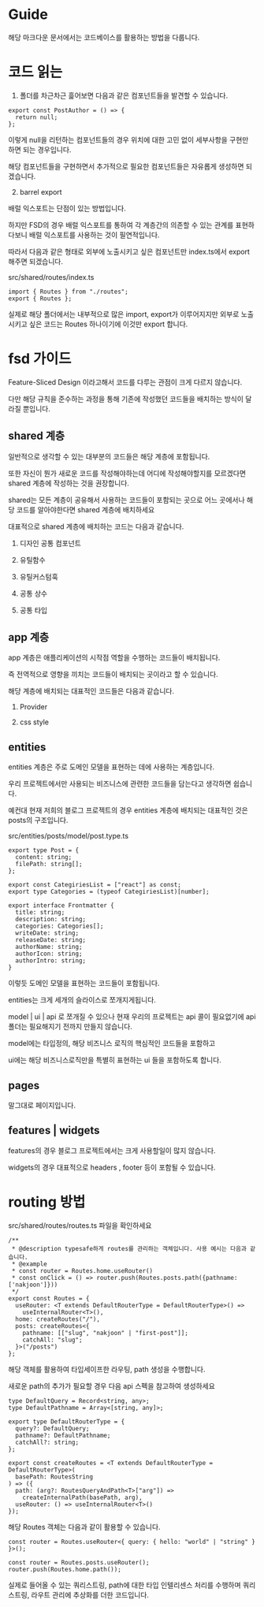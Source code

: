 # Guide

해당 마크다운 문서에서는 코드베이스를 활용하는 방법을 다룹니다.

# 코드 읽는

1. 폴더를 차근차근 흝어보면 다음과 같은 컴포넌트들을 발견할 수 있습니다.

```tsx
export const PostAuthor = () => {
  return null;
};
```

이렇게 null을 리턴하는 컴포넌트들의 경우 위치에 대한 고민 없이 세부사항을 구현만 하면 되는 경우입니다.

해당 컴포넌트들을 구현하면서 추가적으로 필요한 컴포넌트들은 자유롭게 생성하면 되겠습니다.

2. barrel export

배럴 익스포트는 단점이 있는 방법입니다.

하지만 FSD의 경우 배럴 익스포트를 통하여 각 계층간의 의존할 수 있는 관계를 표현하다보니 배럴 익스포트를 사용하는 것이 필연적입니다.

따라서 다음과 같은 형태로 외부에 노출시키고 싶은 컴포넌트만 index.ts에서 export 해주면 되겠습니다.

src/shared/routes/index.ts

```tsx
import { Routes } from "./routes";
export { Routes };
```

실제로 해당 폴더에서는 내부적으로 많은 import, export가 이루어지지만 외부로 노출시키고 싶은 코드는 Routes 하나이기에 이것만 export 합니다.

# fsd 가이드

Feature-Sliced Design 이라고해서 코드를 다루는 관점이 크게 다르지 않습니다.

다만 해당 규칙을 준수하는 과정을 통해 기존에 작성했던 코드들을 배치하는 방식이 달라질 뿐입니다.

## shared 계층

일반적으로 생각할 수 있는 대부분의 코드들은 해당 계층에 포함됩니다.

또한 자신이 뭔가 새로운 코드를 작성해야하는데 어디에 작성해야할지를 모르겠다면 shared 계층에 작성하는 것을 권장합니다.

shared는 모든 계층이 공유해서 사용하는 코드들이 포함되는 곳으로 어느 곳에서나 해당 코드를 알아야한다면 shared 계층에 배치하세요

대표적으로 shared 계층에 배치하는 코드는 다음과 같습니다.

1. 디자인 공통 컴포넌트

2. 유틸함수

3. 유틸커스텀훅

4. 공통 상수

5. 공통 타입

## app 계층

app 계층은 애플리케이션의 시작점 역할을 수행하는 코드들이 배치됩니다.

즉 전역적으로 영향을 끼치는 코드들이 배치되는 곳이라고 할 수 있습니다.

해당 계층에 배치되는 대표적인 코드들은 다음과 같습니다.

1. Provider

2. css style

## entities

entities 계층은 주로 도메인 모델을 표현하는 데에 사용하는 계층입니다.

우리 프로젝트에서만 사용되는 비즈니스에 관련한 코드들을 담는다고 생각하면 쉽습니다.

예컨대 현재 저희의 블로그 프로젝트의 경우 entities 계층에 배치되는 대표적인 것은 posts의 구조입니다.

src/entities/posts/model/post.type.ts

```tsx
export type Post = {
  content: string;
  filePath: string[];
};

export const CategiriesList = ["react"] as const;
export type Categories = (typeof CategiriesList)[number];

export interface Frontmatter {
  title: string;
  description: string;
  categories: Categories[];
  writeDate: string;
  releaseDate: string;
  authorName: string;
  authorIcon: string;
  authorIntro: string;
}
```

이렇듯 도메인 모델을 표현하는 코드들이 포함됩니다.

entities는 크게 세개의 슬라이스로 쪼개지게됩니다.

model | ui | api 로 쪼개질 수 있으나 현재 우리의 프로젝트는 api 콜이 필요없기에 api 폴더는 필요해지기 전까지 만들지 않습니다.

model에는 타입정의, 해당 비즈니스 로직의 핵심적인 코드들을 포함하고

ui에는 해당 비즈니스로직만을 특별히 표현하는 ui 들을 포함하도록 합니다.

## pages

말그대로 페이지입니다.

## features | widgets

features의 경우 블로그 프로젝트에서는 크게 사용할일이 많지 않습니다.

widgets의 경우 대표적으로 headers , footer 등이 포함될 수 있습니다.

# routing 방법

src/shared/routes/routes.ts 파일을 확인하세요

```tsx
/**
 * @description typesafe하게 routes를 관리하는 객체입니다. 사용 예시는 다음과 같습니다.
 * @example
 * const router = Routes.home.useRouter()
 * const onClick = () => router.push(Routes.posts.path({pathname:['nakjoon']}))
 */
export const Routes = {
  useRouter: <T extends DefaultRouterType = DefaultRouterType>() =>
    useInternalRouter<T>(),
  home: createRoutes("/"),
  posts: createRoutes<{
    pathname: [["slug", "nakjoon" | "first-post"]];
    catchAll: "slug";
  }>("/posts")
};
```

해당 객체를 활용하여 타입세이프한 라우팅, path 생성을 수행합니다.

새로운 path의 추가가 필요할 경우 다음 api 스펙을 참고하여 생성하세요

```tsx
type DefaultQuery = Record<string, any>;
type DefaultPathname = Array<[string, any]>;

export type DefaultRouterType = {
  query?: DefaultQuery;
  pathname?: DefaultPathname;
  catchAll?: string;
};

export const createRoutes = <T extends DefaultRouterType = DefaultRouterType>(
  basePath: RoutesString
) => ({
  path: (arg?: RoutesQueryAndPath<T>["arg"]) =>
    createInternalPath(basePath, arg),
  useRouter: () => useInternalRouter<T>()
});
```

해당 Routes 객체는 다음과 같이 활용할 수 있습니다.

```tsx
const router = Routes.useRouter<{ query: { hello: "world" | "string" } }>();
```

```tsx
const router = Routes.posts.useRouter();
router.push(Routes.home.path());
```

실제로 들어올 수 있는 쿼리스트링, path에 대한 타입 인텔리센스 처리를 수행하며 쿼리스트링, 라우트 관리에 추상화를 더한 코드입니다.
